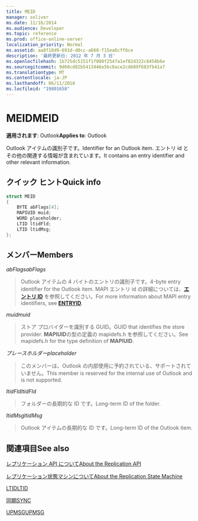 ```yaml
---
title: MEID
manager: soliver
ms.date: 11/16/2014
ms.audience: Developer
ms.topic: reference
ms.prod: office-online-server
localization_priority: Normal
ms.assetid: aa8f18d9-691d-d0cc-a660-f15ea6cff6ce
description: '最終更新日: 2012 年 7 月 3 日'
ms.openlocfilehash: 1b725dc5151f1f088f2547a1ef82d322c8458b6e
ms.sourcegitcommit: 9d60cd82b5413446e5bc8ace2cd689f683fb41a7
ms.translationtype: MT
ms.contentlocale: ja-JP
ms.lasthandoff: 06/11/2018
ms.locfileid: "19801658"
---
```

# <a name="meid"></a><span data-ttu-id="74125-103">MEID</span><span class="sxs-lookup"><span data-stu-id="74125-103">MEID</span></span>

 
  
<span data-ttu-id="74125-104">**適用されます**: Outlook</span><span class="sxs-lookup"><span data-stu-id="74125-104">**Applies to**: Outlook</span></span> 
  
<span data-ttu-id="74125-105">Outlook アイテムの識別子です。</span><span class="sxs-lookup"><span data-stu-id="74125-105">Identifier for an Outlook item.</span></span> <span data-ttu-id="74125-106">エントリ id とその他の関連する情報が含まれています。</span><span class="sxs-lookup"><span data-stu-id="74125-106">It contains an entry identifier and other relevant information.</span></span>
  
## <a name="quick-info"></a><span data-ttu-id="74125-107">クイック ヒント</span><span class="sxs-lookup"><span data-stu-id="74125-107">Quick info</span></span>

```cpp
struct MEID 
{ 
    BYTE abFlags[4]; 
    MAPIUID muid; 
    WORD placeholder; 
    LTID ltidFld; 
    LTID ltidMsg; 
};
```

## <a name="members"></a><span data-ttu-id="74125-108">メンバー</span><span class="sxs-lookup"><span data-stu-id="74125-108">Members</span></span>

 <span data-ttu-id="74125-109">_abFlags_</span><span class="sxs-lookup"><span data-stu-id="74125-109">_abFlags_</span></span>
  
> <span data-ttu-id="74125-110">Outlook アイテムの 4 バイトのエントリの識別子です。</span><span class="sxs-lookup"><span data-stu-id="74125-110">4-byte entry identifier for the Outlook item.</span></span> <span data-ttu-id="74125-111">MAPI エントリ id の詳細については、**[エントリ ID](entryid.md)** を参照してください。</span><span class="sxs-lookup"><span data-stu-id="74125-111">For more information about MAPI entry identifiers, see **[ENTRYID](entryid.md)**.</span></span> 
    
 <span data-ttu-id="74125-112">_muid_</span><span class="sxs-lookup"><span data-stu-id="74125-112">_muid_</span></span>
  
> <span data-ttu-id="74125-113">ストア プロバイダーを識別する GUID。</span><span class="sxs-lookup"><span data-stu-id="74125-113">GUID that identifies the store provider.</span></span> <span data-ttu-id="74125-114">**MAPIUID**の型の定義の mapidefs.h を参照してください。</span><span class="sxs-lookup"><span data-stu-id="74125-114">See mapidefs.h for the type definition of **MAPIUID**.</span></span> 
    
 <span data-ttu-id="74125-115">_プレースホルダー_</span><span class="sxs-lookup"><span data-stu-id="74125-115">_placeholder_</span></span>
  
> <span data-ttu-id="74125-116">このメンバーは、Outlook の内部使用に予約されている、サポートされていません。</span><span class="sxs-lookup"><span data-stu-id="74125-116">This member is reserved for the internal use of Outlook and is not supported.</span></span>
    
 <span data-ttu-id="74125-117">_ltidFld_</span><span class="sxs-lookup"><span data-stu-id="74125-117">_ltidFld_</span></span>
  
> <span data-ttu-id="74125-118">フォルダーの長期的な ID です。</span><span class="sxs-lookup"><span data-stu-id="74125-118">Long-term ID of the folder.</span></span>
    
 <span data-ttu-id="74125-119">_ltidMsg_</span><span class="sxs-lookup"><span data-stu-id="74125-119">_ltidMsg_</span></span>
  
> <span data-ttu-id="74125-120">Outlook アイテムの長期的な ID です。</span><span class="sxs-lookup"><span data-stu-id="74125-120">Long-term ID of the Outlook item.</span></span>
    
## <a name="see-also"></a><span data-ttu-id="74125-121">関連項目</span><span class="sxs-lookup"><span data-stu-id="74125-121">See also</span></span>



[<span data-ttu-id="74125-122">レプリケーション API について</span><span class="sxs-lookup"><span data-stu-id="74125-122">About the Replication API</span></span>](about-the-replication-api.md)
  
[<span data-ttu-id="74125-123">レプリケーション状態マシンについて</span><span class="sxs-lookup"><span data-stu-id="74125-123">About the Replication State Machine</span></span>](about-the-replication-state-machine.md)
  
[<span data-ttu-id="74125-124">LTID</span><span class="sxs-lookup"><span data-stu-id="74125-124">LTID</span></span>](ltid.md)
  
[<span data-ttu-id="74125-125">同期</span><span class="sxs-lookup"><span data-stu-id="74125-125">SYNC</span></span>](sync.md)
  
[<span data-ttu-id="74125-126">UPMSG</span><span class="sxs-lookup"><span data-stu-id="74125-126">UPMSG</span></span>](upmsg.md)

